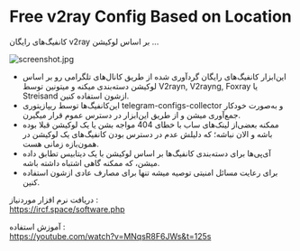 # Free v2ray Config Based on Location
کانفیگ‌های رایگان v2ray بر اساس لوکیشن ...

![screenshot.jpg](screenshot.jpg)

* این‌ابزار کانفیگ‌های رایگان گردآوری شده از طریق کانال‌های تلگرامی رو بر اساس لوکیشن دسته‌بندی میکنه و میتونین توسط V2rayn, V2rayng, Foxray یا Streisand ازشون استفاده کنین.
* این‌کانفیگ‌ها توسط ریپازیتوری telegram-configs-collector و به‌صورت خودکار جمع‌آوری میشن و از طریق این‌ابزار در دسترس عموم قرار میگیرن.
* ممکنه بعضی‌از لینک‌های ساب با خطای 404 مواجه بشن یا یک لوکیشن قبلا بوده باشه و الان نباشه؛ که دلیلش عدم در دسترس بودن کانفیگ‌های یک لوکیشن در همون‌بازه زمانی هست.
* آی‌پی‌ها برای دسته‌بندی کانفیگ‌ها بر اساس لوکیشن با یک دیتابیس تطابق داده میشن، که ممکنه گاهی اشتباه داشته باشه.
* برای رعایت مسائل امنیتی توصیه میشه تنها برای مصارف عادی ازشون استفاده کنین.

دریافت نرم افزار موردنیاز :<br>
https://ircf.space/software.php

آموزش استفاده :<br>
https://youtube.com/watch?v=MNqsR8F6JWs&t=125s